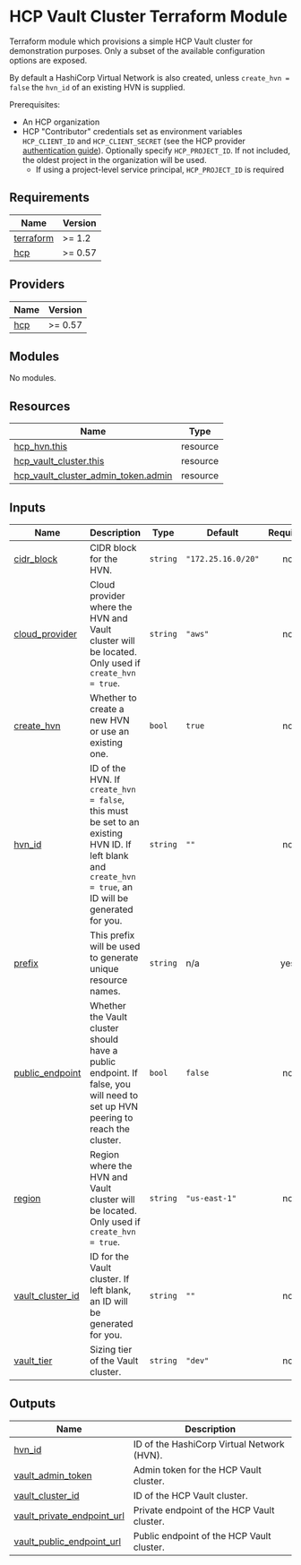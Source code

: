 # HCP Vault Cluster Terraform Module

Terraform module which provisions a simple HCP Vault cluster for demonstration purposes. Only a subset of the available configuration options are exposed.

By default a HashiCorp Virtual Network is also created, unless `create_hvn = false` the `hvn_id` of an existing HVN is supplied.

Prerequisites:

- An HCP organization
- HCP "Contributor" credentials set as environment variables `HCP_CLIENT_ID` and `HCP_CLIENT_SECRET` (see the HCP provider [authentication guide](https://registry.terraform.io/providers/hashicorp/hcp/latest/docs/guides/auth)). Optionally specify `HCP_PROJECT_ID`. If not included, the oldest project in the organization will be used.
  - If using a project-level service principal, `HCP_PROJECT_ID` is required

<!-- BEGIN_TF_DOCS -->
## Requirements

| Name | Version |
|------|---------|
| <a name="requirement_terraform"></a> [terraform](#requirement\_terraform) | >= 1.2 |
| <a name="requirement_hcp"></a> [hcp](#requirement\_hcp) | >= 0.57 |

## Providers

| Name | Version |
|------|---------|
| <a name="provider_hcp"></a> [hcp](#provider\_hcp) | >= 0.57 |

## Modules

No modules.

## Resources

| Name | Type |
|------|------|
| [hcp_hvn.this](https://registry.terraform.io/providers/hashicorp/hcp/latest/docs/resources/hvn) | resource |
| [hcp_vault_cluster.this](https://registry.terraform.io/providers/hashicorp/hcp/latest/docs/resources/vault_cluster) | resource |
| [hcp_vault_cluster_admin_token.admin](https://registry.terraform.io/providers/hashicorp/hcp/latest/docs/resources/vault_cluster_admin_token) | resource |

## Inputs

| Name | Description | Type | Default | Required |
|------|-------------|------|---------|:--------:|
| <a name="input_cidr_block"></a> [cidr\_block](#input\_cidr\_block) | CIDR block for the HVN. | `string` | `"172.25.16.0/20"` | no |
| <a name="input_cloud_provider"></a> [cloud\_provider](#input\_cloud\_provider) | Cloud provider where the HVN and Vault cluster will be located. Only used if `create_hvn = true`. | `string` | `"aws"` | no |
| <a name="input_create_hvn"></a> [create\_hvn](#input\_create\_hvn) | Whether to create a new HVN or use an existing one. | `bool` | `true` | no |
| <a name="input_hvn_id"></a> [hvn\_id](#input\_hvn\_id) | ID of the HVN. If `create_hvn = false`, this must be set to an existing HVN ID. If left blank and `create_hvn = true`, an ID will be generated for you. | `string` | `""` | no |
| <a name="input_prefix"></a> [prefix](#input\_prefix) | This prefix will be used to generate unique resource names. | `string` | n/a | yes |
| <a name="input_public_endpoint"></a> [public\_endpoint](#input\_public\_endpoint) | Whether the Vault cluster should have a public endpoint. If false, you will need to set up HVN peering to reach the cluster. | `bool` | `false` | no |
| <a name="input_region"></a> [region](#input\_region) | Region where the HVN and Vault cluster will be located. Only used if `create_hvn = true`. | `string` | `"us-east-1"` | no |
| <a name="input_vault_cluster_id"></a> [vault\_cluster\_id](#input\_vault\_cluster\_id) | ID for the Vault cluster. If left blank, an ID will be generated for you. | `string` | `""` | no |
| <a name="input_vault_tier"></a> [vault\_tier](#input\_vault\_tier) | Sizing tier of the Vault cluster. | `string` | `"dev"` | no |

## Outputs

| Name | Description |
|------|-------------|
| <a name="output_hvn_id"></a> [hvn\_id](#output\_hvn\_id) | ID of the HashiCorp Virtual Network (HVN). |
| <a name="output_vault_admin_token"></a> [vault\_admin\_token](#output\_vault\_admin\_token) | Admin token for the HCP Vault cluster. |
| <a name="output_vault_cluster_id"></a> [vault\_cluster\_id](#output\_vault\_cluster\_id) | ID of the HCP Vault cluster. |
| <a name="output_vault_private_endpoint_url"></a> [vault\_private\_endpoint\_url](#output\_vault\_private\_endpoint\_url) | Private endpoint of the HCP Vault cluster. |
| <a name="output_vault_public_endpoint_url"></a> [vault\_public\_endpoint\_url](#output\_vault\_public\_endpoint\_url) | Public endpoint of the HCP Vault cluster. |
<!-- END_TF_DOCS -->